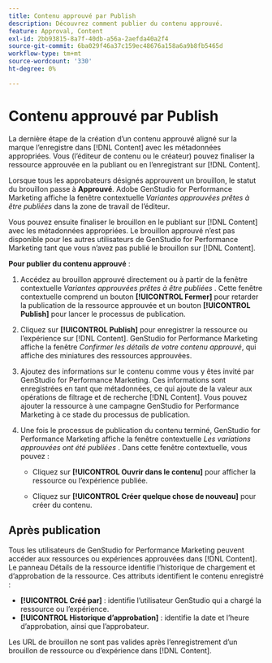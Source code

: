 ```yaml
---
title: Contenu approuvé par Publish
description: Découvrez comment publier du contenu approuvé.
feature: Approval, Content
exl-id: 2bb93815-8a7f-40db-a56a-2aefda40a2f4
source-git-commit: 6ba029f46a37c159ec48676a158a6a9b8fb5465d
workflow-type: tm+mt
source-wordcount: '330'
ht-degree: 0%

---
```


# Contenu approuvé par Publish

La dernière étape de la création d’un contenu approuvé aligné sur la marque l’enregistre dans [!DNL Content] avec les métadonnées appropriées. Vous (l’éditeur de contenu ou le créateur) pouvez finaliser la ressource approuvée en la publiant ou en l’enregistrant sur [!DNL Content].

Lorsque tous les approbateurs désignés approuvent un brouillon, le statut du brouillon passe à **Approuvé**. Adobe GenStudio for Performance Marketing affiche la fenêtre contextuelle _Variantes approuvées prêtes à être publiées_ dans la zone de travail de l’éditeur.

Vous pouvez ensuite finaliser le brouillon en le publiant sur [!DNL Content] avec les métadonnées appropriées. Le brouillon approuvé n’est pas disponible pour les autres utilisateurs de GenStudio for Performance Marketing tant que vous n’avez pas publié le brouillon sur [!DNL Content].

**Pour publier du contenu approuvé** :

1. Accédez au brouillon approuvé directement ou à partir de la fenêtre contextuelle _Variantes approuvées prêtes à être publiées_ . Cette fenêtre contextuelle comprend un bouton **[!UICONTROL Fermer]** pour retarder la publication de la ressource approuvée et un bouton **[!UICONTROL Publish]** pour lancer le processus de publication.

1. Cliquez sur **[!UICONTROL Publish]** pour enregistrer la ressource ou l’expérience sur [!DNL Content]. GenStudio for Performance Marketing affiche la fenêtre _Confirmer les détails de votre contenu approuvé_, qui affiche des miniatures des ressources approuvées.

1. Ajoutez des informations sur le contenu comme vous y êtes invité par GenStudio for Performance Marketing. Ces informations sont enregistrées en tant que métadonnées, ce qui ajoute de la valeur aux opérations de filtrage et de recherche [!DNL Content]. Vous pouvez ajouter la ressource à une campagne GenStudio for Performance Marketing à ce stade du processus de publication.

1. Une fois le processus de publication du contenu terminé, GenStudio for Performance Marketing affiche la fenêtre contextuelle _Les variations approuvées ont été publiées_ . Dans cette fenêtre contextuelle, vous pouvez :

   * Cliquez sur **[!UICONTROL Ouvrir dans le contenu]** pour afficher la ressource ou l’expérience publiée.

   * Cliquez sur **[!UICONTROL Créer quelque chose de nouveau]** pour créer du contenu.

## Après publication

Tous les utilisateurs de GenStudio for Performance Marketing peuvent accéder aux ressources ou expériences approuvées dans [!DNL Content]. Le panneau Détails de la ressource identifie l’historique de chargement et d’approbation de la ressource. Ces attributs identifient le contenu enregistré :

* **[!UICONTROL Créé par]** : identifie l’utilisateur GenStudio qui a chargé la ressource ou l’expérience.
* **[!UICONTROL Historique d’approbation]** : identifie la date et l’heure d’approbation, ainsi que l’approbateur.

Les URL de brouillon ne sont pas valides après l’enregistrement d’un brouillon de ressource ou d’expérience dans [!DNL Content].
